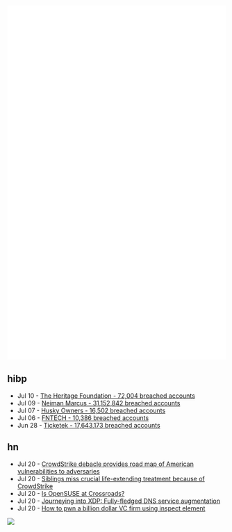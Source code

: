 ![Metrics](https://raw.githubusercontent.com/phixion/phixion/master/metrics.svg)

## hibp

<!--
for https://github.com/phixion/phixion/blob/main/.github/workflows/feeds.yml
-->
<!--START_SECTION:haveibeenpwnd-->
- Jul 10 - [The Heritage Foundation - 72,004 breached accounts](https://haveibeenpwned.com/PwnedWebsites#TheHeritageFoundation)
- Jul 09 - [Neiman Marcus - 31,152,842 breached accounts](https://haveibeenpwned.com/PwnedWebsites#NeimanMarcus)
- Jul 07 - [Husky Owners - 16,502 breached accounts](https://haveibeenpwned.com/PwnedWebsites#HuskyOwners)
- Jul 06 - [FNTECH - 10,386 breached accounts](https://haveibeenpwned.com/PwnedWebsites#RobloxDeveloperConference2024)
- Jun 28 - [Ticketek - 17,643,173 breached accounts](https://haveibeenpwned.com/PwnedWebsites#Ticketek)
<!--END_SECTION:haveibeenpwnd-->

## hn

<!--
for https://github.com/phixion/phixion/blob/main/.github/workflows/feeds.yml
-->
<!--START_SECTION:hn-->
- Jul 20 - [CrowdStrike debacle provides road map of American vulnerabilities to adversaries](https://www.nytimes.com/2024/07/19/us/politics/crowdstrike-outage.html)
- Jul 20 - [Siblings miss crucial life-extending treatment because of CrowdStrike](https://www.kiro7.com/news/local/siblings-miss-crucial-life-extending-treatment-seattle-childrens-because-crowdstrike-outage/Y5EMEXGGQJE7PHDEAEKCWG6U4M/)
- Jul 20 - [Is OpenSUSE at Crossroads?](https://ludditus.com/2024/07/18/is-opensuse-at-crossroads/)
- Jul 20 - [Journeying into XDP: Fully-fledged DNS service augmentation](https://blog.apnic.net/2022/02/15/journeying-into-xdp-fully-fledged-dns-service-augmentation/)
- Jul 20 - [How to pwn a billion dollar VC firm using inspect element](https://www.kibty.town/blog/a16z/)
<!--END_SECTION:hn-->

<!--
for https://yhype.me
-->
![](https://hit.yhype.me/github/profile?user_id=13013670)
